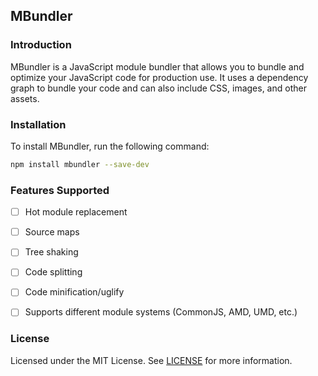 ## MBundler

### Introduction
MBundler is a JavaScript module bundler that allows you to bundle and optimize your JavaScript code for production use. It uses a dependency graph to bundle your code and can also include CSS, images, and other assets.

### Installation
To install MBundler, run the following command:
```bash
npm install mbundler --save-dev
```


### Features Supported
- [ ] Hot module replacement
- [ ] Source maps
- [ ] Tree shaking
- [ ] Code splitting
- [ ] Code minification/uglify  
- [ ] Supports different module systems (CommonJS, AMD, UMD, etc.)


### License
Licensed under the MIT License. See [LICENSE](LICENSE) for more information.


